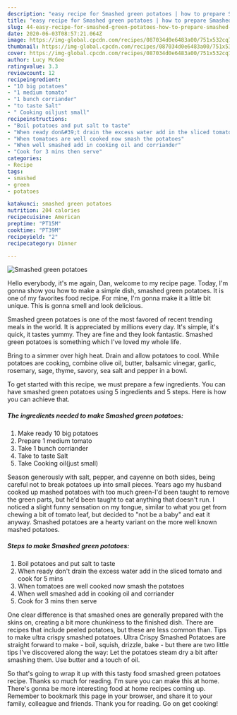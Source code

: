 ```yaml
---
description: "easy recipe for Smashed green potatoes | how to prepare Smashed green potatoes"
title: "easy recipe for Smashed green potatoes | how to prepare Smashed green potatoes"
slug: 44-easy-recipe-for-smashed-green-potatoes-how-to-prepare-smashed-green-potatoes
date: 2020-06-03T08:57:21.064Z
image: https://img-global.cpcdn.com/recipes/087034d0e6483a00/751x532cq70/smashed-green-potatoes-recipe-main-photo.jpg
thumbnail: https://img-global.cpcdn.com/recipes/087034d0e6483a00/751x532cq70/smashed-green-potatoes-recipe-main-photo.jpg
cover: https://img-global.cpcdn.com/recipes/087034d0e6483a00/751x532cq70/smashed-green-potatoes-recipe-main-photo.jpg
author: Lucy McGee
ratingvalue: 3.3
reviewcount: 12
recipeingredient:
- "10 big potatoes"
- "1 medium tomato"
- "1 bunch corriander"
- "to taste Salt"
- " Cooking oiljust small"
recipeinstructions:
- "Boil potatoes and put salt to taste"
- "When ready don&#39;t drain the excess water add in the sliced tomato and cook for 5 mins"
- "When tomatoes are well cooked now smash the potatoes"
- "When well smashed add in cooking oil and corriander"
- "Cook for 3 mins then serve"
categories:
- Recipe
tags:
- smashed
- green
- potatoes

katakunci: smashed green potatoes 
nutrition: 204 calories
recipecuisine: American
preptime: "PT15M"
cooktime: "PT39M"
recipeyield: "2"
recipecategory: Dinner

---
```



![Smashed green potatoes](https://img-global.cpcdn.com/recipes/087034d0e6483a00/751x532cq70/smashed-green-potatoes-recipe-main-photo.jpg)

Hello everybody, it's me again, Dan, welcome to my recipe page. Today, I'm gonna show you how to make a simple dish, smashed green potatoes. It is one of my favorites food recipe. For mine, I'm gonna make it a little bit unique. This is gonna smell and look delicious.

Smashed green potatoes is one of the most favored of recent trending meals in the world. It is appreciated by millions every day. It's simple, it's quick, it tastes yummy. They are fine and they look fantastic. Smashed green potatoes is something which I've loved my whole life.

Bring to a simmer over high heat. Drain and allow potatoes to cool. While potatoes are cooking, combine olive oil, butter, balsamic vinegar, garlic, rosemary, sage, thyme, savory, sea salt and pepper in a bowl.


To get started with this recipe, we must prepare a few ingredients. You can have smashed green potatoes using 5 ingredients and 5 steps. Here is how you can achieve that.

<!--inarticleads1-->

##### The ingredients needed to make Smashed green potatoes:

1. Make ready 10 big potatoes
1. Prepare 1 medium tomato
1. Take 1 bunch corriander
1. Take to taste Salt
1. Take  Cooking oil(just small)


Season generously with salt, pepper, and cayenne on both sides, being careful not to break potatoes up into small pieces. Years ago my husband cooked up mashed potatoes with too much green-I&#39;d been taught to remove the green parts, but he&#39;d been taught to eat anything that doesn&#39;t run. I noticed a slight funny sensation on my tongue, similar to what you get from chewing a bit of tomato leaf, but decided to &#34;not be a baby&#34; and eat it anyway. Smashed potatoes are a hearty variant on the more well known mashed potatoes. 

<!--inarticleads2-->

##### Steps to make Smashed green potatoes:

1. Boil potatoes and put salt to taste
1. When ready don&#39;t drain the excess water add in the sliced tomato and cook for 5 mins
1. When tomatoes are well cooked now smash the potatoes
1. When well smashed add in cooking oil and corriander
1. Cook for 3 mins then serve


One clear difference is that smashed ones are generally prepared with the skins on, creating a bit more chunkiness to the finished dish. There are recipes that include peeled potatoes, but these are less common than. Tips to make ultra crispy smashed potatoes. Ultra Crispy Smashed Potatoes are straight forward to make - boil, squish, drizzle, bake - but there are two little tips I&#39;ve discovered along the way: Let the potatoes steam dry a bit after smashing them. Use butter and a touch of oil. 

So that's going to wrap it up with this tasty food smashed green potatoes recipe. Thanks so much for reading. I'm sure you can make this at home. There's gonna be more interesting food at home recipes coming up. Remember to bookmark this page in your browser, and share it to your family, colleague and friends. Thank you for reading. Go on get cooking!
